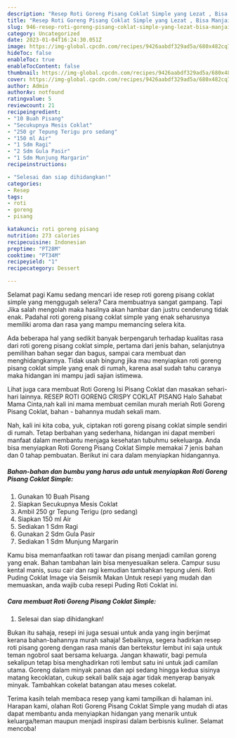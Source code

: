 ```yaml
---
description: "Resep Roti Goreng Pisang Coklat Simple yang Lezat , Bisa Manjain Lidah"
title: "Resep Roti Goreng Pisang Coklat Simple yang Lezat , Bisa Manjain Lidah"
slug: 946-resep-roti-goreng-pisang-coklat-simple-yang-lezat-bisa-manjain-lidah
category: Uncategorized
date: 2023-01-04T16:24:30.051Z
image: https://img-global.cpcdn.com/recipes/9426aabdf329ad5a/680x482cq70/roti-goreng-pisang-coklat-simple-foto-resep-utama.jpg
hideToc: false
enableToc: true
enableTocContent: false
thumbnail: https://img-global.cpcdn.com/recipes/9426aabdf329ad5a/680x482cq70/roti-goreng-pisang-coklat-simple-foto-resep-utama.jpg
cover: https://img-global.cpcdn.com/recipes/9426aabdf329ad5a/680x482cq70/roti-goreng-pisang-coklat-simple-foto-resep-utama.jpg
author: Admin
authorAv: notfound
ratingvalue: 5
reviewcount: 21
recipeingredient:
- "10 Buah Pisang"
- "Secukupnya Mesis Coklat"
- "250 gr Tepung Terigu pro sedang"
- "150 ml Air"
- "1 Sdm Ragi"
- "2 Sdm Gula Pasir"
- "1 Sdm Munjung Margarin"
recipeinstructions:

- "Selesai dan siap dihidangkan!"
categories:
- Resep
tags:
- roti
- goreng
- pisang

katakunci: roti goreng pisang 
nutrition: 273 calories
recipecuisine: Indonesian
preptime: "PT28M"
cooktime: "PT34M"
recipeyield: "1"
recipecategory: Dessert

---
```



Selamat pagi Kamu sedang mencari ide resep roti goreng pisang coklat simple yang menggugah selera? Cara membuatnya sangat gampang. Tapi Jika salah mengolah maka hasilnya akan hambar dan justru cenderung tidak enak. Padahal roti goreng pisang coklat simple yang enak seharusnya memiliki aroma dan rasa yang mampu memancing selera kita.


Ada beberapa hal yang sedikit banyak berpengaruh terhadap kualitas rasa dari roti goreng pisang coklat simple, pertama dari jenis bahan, selanjutnya pemilihan bahan segar dan bagus, sampai cara membuat dan menghidangkannya. Tidak usah bingung jika mau menyiapkan roti goreng pisang coklat simple yang enak di rumah, karena asal sudah tahu caranya maka hidangan ini mampu jadi sajian istimewa.

Lihat juga cara membuat Roti Goreng Isi Pisang Coklat dan masakan sehari-hari lainnya. RESEP ROTI GORENG CRISPY COKLAT PISANG Halo Sahabat Mama Cinta,nah kali ini mama membuat cemilan murah meriah Roti Goreng Pisang Coklat, bahan - bahannya mudah sekali mam.


Nah, kali ini kita coba, yuk, ciptakan roti goreng pisang coklat simple sendiri di rumah. Tetap berbahan yang sederhana, hidangan ini dapat memberi manfaat dalam membantu menjaga kesehatan tubuhmu sekeluarga. Anda bisa menyiapkan Roti Goreng Pisang Coklat Simple memakai 7 jenis bahan dan 0 tahap pembuatan. Berikut ini cara dalam menyiapkan hidangannya.

<!--inarticleads1-->

##### Bahan-bahan dan bumbu yang harus ada untuk menyiapkan Roti Goreng Pisang Coklat Simple:

1. Gunakan 10 Buah Pisang
1. Siapkan Secukupnya Mesis Coklat
1. Ambil 250 gr Tepung Terigu (pro sedang)
1. Siapkan 150 ml Air
1. Sediakan 1 Sdm Ragi
1. Gunakan 2 Sdm Gula Pasir
1. Sediakan 1 Sdm Munjung Margarin


Kamu bisa memanfaatkan roti tawar dan pisang menjadi camilan goreng yang enak. Bahan tambahan lain bisa menyesuaikan selera. Campur susu kental manis, susu cair dan ragi kemudian tambahkan tepung uleni. Roti Puding Coklat Image via Seismik Makan Untuk resepi yang mudah dan memuaskan, anda wajib cuba resepi Puding Roti Coklat ini. 

<!--inarticleads2-->

##### Cara membuat Roti Goreng Pisang Coklat Simple:


1. Selesai dan siap dihidangkan!

Bukan itu sahaja, resepi ini juga sesuai untuk anda yang ingin berjimat kerana bahan-bahannya murah sahaja! Sebaiknya, segera hadirkan resep roti pisang goreng dengan rasa manis dan bertekstur lembut ini saja untuk teman ngobrol saat bersama keluarga. Jangan khawatir, bagi pemula sekalipun tetap bisa menghadirkan roti lembut satu ini untuk jadi camilan utama. Goreng dalam minyak panas dan api sedang hingga kedua sisinya matang kecoklatan, cukup sekali balik saja agar tidak menyerap banyak minyak. Tambahkan cokelat batangan atau meses cokelat. 

Terima kasih telah membaca resep yang kami tampilkan di halaman ini. Harapan kami, olahan Roti Goreng Pisang Coklat Simple yang mudah di atas dapat membantu anda menyiapkan hidangan yang menarik untuk keluarga/teman maupun menjadi inspirasi dalam berbisnis kuliner. Selamat mencoba!
